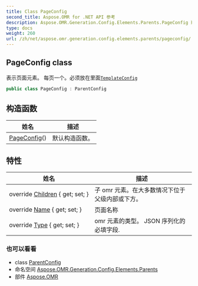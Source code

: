 ```yaml
---
title: Class PageConfig
second_title: Aspose.OMR for .NET API 参考
description: Aspose.OMR.Generation.Config.Elements.Parents.PageConfig 班级. 表示页面元素 每页一个必须放在里面TemplateConfig
type: docs
weight: 260
url: /zh/net/aspose.omr.generation.config.elements.parents/pageconfig/
---
```

## PageConfig class

表示页面元素。 每页一个。必须放在里面[`TemplateConfig`](../../aspose.omr.generation.config/templateconfig/)

```csharp
public class PageConfig : ParentConfig
```

## 构造函数

| 姓名 | 描述 |
| --- | --- |
| [PageConfig](pageconfig/)() | 默认构造函数。 |

## 特性

| 姓名 | 描述 |
| --- | --- |
| override [Children](../../aspose.omr.generation.config.elements.parents/pageconfig/children/) { get; set; } | 子 omr 元素。在大多数情况下位于父级内部或下方。 |
| override [Name](../../aspose.omr.generation.config.elements.parents/pageconfig/name/) { get; set; } | 页面名称 |
| override [Type](../../aspose.omr.generation.config.elements.parents/pageconfig/type/) { get; set; } | omr 元素的类型。 JSON 序列化的必填字段. |

### 也可以看看

* class [ParentConfig](../../aspose.omr.generation.config/parentconfig/)
* 命名空间 [Aspose.OMR.Generation.Config.Elements.Parents](../../aspose.omr.generation.config.elements.parents/)
* 部件 [Aspose.OMR](../../)


